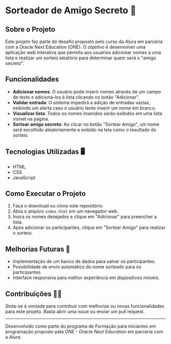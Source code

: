 # Sorteador de Amigo Secreto 🎁

## Sobre o Projeto
Este projeto faz parte do desafio proposto pelo curso da Alura em parceria com a Oracle Next Education (ONE). O objetivo é desenvolver uma aplicação web interativa que permita aos usuários adicionar nomes a uma lista e realizar um sorteio aleatório para determinar quem será o "amigo secreto".

## Funcionalidades 
- **Adicionar nomes**: O usuário pode inserir nomes através de um campo de texto e adicioná-los à lista clicando no botão "Adicionar".
- **Validar entrada**: O sistema impedirá a adição de entradas vazias, exibindo um alerta caso o usuário tente inserir um nome em branco.
- **Visualizar lista**: Todos os nomes inseridos serão exibidos em uma lista visível na página.
- **Sortear amigo secreto**: Ao clicar no botão "Sortear Amigo", um nome será escolhido aleatoriamente e exibido na tela como o resultado do sorteio.

## Tecnologias Utilizadas 🖥️
- HTML
- CSS
- JavaScript

## Como Executar o Projeto
1. Faça o download ou clone este repositório.
2. Abra o arquivo `index.html` em um navegador web.
3. Insira os nomes desejados e clique em "Adicionar" para preencher a lista.
4. Após adicionar os participantes, clique em "Sortear Amigo" para realizar o sorteio.

## Melhorias Futuras 🚀
- Implementação de um banco de dados para salvar os participantes.
- Possibilidade de envio automático do nome sorteado para os participantes.
- Interface responsiva para melhor experiência em dispositivos móveis.

## Contribuições 🤝🏻
Sinta-se à vontade para contribuir com melhorias ou novas funcionalidades para este projeto. Basta abrir uma issue ou enviar um pull request.

---
Desenvolvido como parte do programa de Formação para iniciantes em programação proposto pela *ONE - Oracle Next Education* em parceria com a *Alura*.

